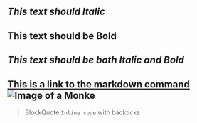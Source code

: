 *This text should Italic*
---
**This text should be Bold**
---
***This text should be both Italic and Bold***
---
[This is a link to the markdown command](https://commonmark.org/help/)
![Image of a Monke](https://i1.sndcdn.com/avatars-ylM4tanwBXJZhjWb-X76mWw-t500x500.jpg)
---
>BlockQuote
`Inline code` with backticks
